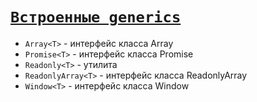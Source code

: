 # [`Встроенные generics`](../index.md)

- `Array<T>` - интерфейс класса Array
- `Promise<T>` - интерфейс класса Promise
- `Readonly<T>` - утилита
- `ReadonlyArray<T>` - интерфейс класса ReadonlyArray
- `Window<T>` - интерфейс класса Window
